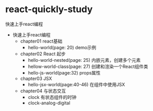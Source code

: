 # react-quickly-study
快速上手react编程


* 快速上手react编程
    * chapter01 react基础
        * hello-world(page: 20) demo示例
    * chapter02 React 起步
        * hello-world-nested(page: 25) 内嵌元素，创建多个元素
        * hellow-world-class(page: 27) 创建和渲染一个React组件类
        * hello-js-world(page:32) props属性   
    * chapter03 JSX 
        * hello-jsx-world(page:40-46) 在组件中使用JSX
    * chapter04 与状态交互
        * clock 有状态组件的时钟
        * clock-analog-digital 